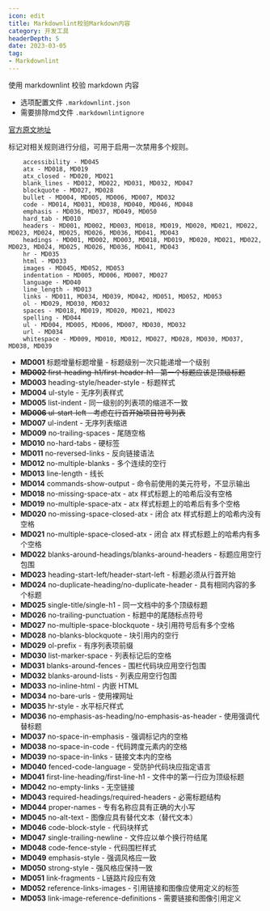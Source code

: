 ```yaml
---
icon: edit 
title: Markdownlint校验Markdown内容
category: 开发工具 
headerDepth: 5
date: 2023-03-05 
tag:
- Markdownlint
---
```


使用 markdownlint 校验 markdown 内容

<!-- more -->

- 选项配置文件 `.markdownlint.json`
- 需要排除md文件 `.markdownlintignore`

[官方原文地址](https://github.com/DavidAnson/markdownlint/blob/main/doc/Rules.md)

标记对相关规则进行分组，可用于启用一次禁用多个规则。

```shell
    accessibility - MD045
    atx - MD018, MD019
    atx_closed - MD020, MD021
    blank_lines - MD012, MD022, MD031, MD032, MD047
    blockquote - MD027, MD028
    bullet - MD004, MD005, MD006, MD007, MD032
    code - MD014, MD031, MD038, MD040, MD046, MD048
    emphasis - MD036, MD037, MD049, MD050
    hard_tab - MD010
    headers - MD001, MD002, MD003, MD018, MD019, MD020, MD021, MD022, MD023, MD024, MD025, MD026, MD036, MD041, MD043
    headings - MD001, MD002, MD003, MD018, MD019, MD020, MD021, MD022, MD023, MD024, MD025, MD026, MD036, MD041, MD043
    hr - MD035
    html - MD033
    images - MD045, MD052, MD053
    indentation - MD005, MD006, MD007, MD027
    language - MD040
    line_length - MD013
    links - MD011, MD034, MD039, MD042, MD051, MD052, MD053
    ol - MD029, MD030, MD032
    spaces - MD018, MD019, MD020, MD021, MD023
    spelling - MD044
    ul - MD004, MD005, MD006, MD007, MD030, MD032
    url - MD034
    whitespace - MD009, MD010, MD012, MD027, MD028, MD030, MD037, MD038, MD039
```

- **MD001** 标题增量标题增量 - 标题级别一次只能递增一个级别
- ~~**MD002** first-heading-h1/first-header-h1 - 第一个标题应该是顶级标题~~
- **MD003** heading-style/header-style - 标题样式
- **MD004** ul-style - 无序列表样式
- **MD005** list-indent - 同一级别的列表项的缩进不一致
- ~~**MD006** ul-start-left - 考虑在行首开始项目符号列表~~
- **MD007** ul-indent - 无序列表缩进
- **MD009** no-trailing-spaces - 尾随空格
- **MD010** no-hard-tabs - 硬标签
- **MD011** no-reversed-links - 反向链接语法
- **MD012** no-multiple-blanks - 多个连续的空行
- **MD013** line-length - 线长
- **MD014** commands-show-output - 命令前使用的美元符号，不显示输出
- **MD018** no-missing-space-atx - atx 样式标题上的哈希后没有空格
- **MD019** no-multiple-space-atx - atx 样式标题上的哈希后有多个空格
- **MD020** no-missing-space-closed-atx - 闭合 atx 样式标题上的哈希内没有空格
- **MD021** no-multiple-space-closed-atx - 闭合 atx 样式标题上的哈希内有多个空格
- **MD022** blanks-around-headings/blanks-around-headers - 标题应用空行包围
- **MD023** heading-start-left/header-start-left - 标题必须从行首开始
- **MD024** no-duplicate-heading/no-duplicate-header - 具有相同内容的多个标题
- **MD025** single-title/single-h1 - 同一文档中的多个顶级标题
- **MD026** no-trailing-punctuation -  标题中的尾随标点符号
- **MD027** no-multiple-space-blockquote - 块引用符号后有多个空格
- **MD028** no-blanks-blockquote - 块引用内的空行
- **MD029** ol-prefix - 有序列表项前缀
- **MD030** list-marker-space - 列表标记后的空格
- **MD031** blanks-around-fences - 围栏代码块应用空行包围
- **MD032** blanks-around-lists - 列表应用空行包围
- **MD033** no-inline-html - 内嵌 HTML
- **MD034** no-bare-urls - 使用裸网址
- **MD035** hr-style - 水平标尺样式
- **MD036** no-emphasis-as-heading/no-emphasis-as-header - 使用强调代替标题
- **MD037** no-space-in-emphasis - 强调标记内的空格
- **MD038** no-space-in-code - 代码跨度元素内的空格
- **MD039** no-space-in-links - 链接文本内的空格
- **MD040** fenced-code-language - 受防护代码块应指定语言
- **MD041** first-line-heading/first-line-h1 - 文件中的第一行应为顶级标题
- **MD042** no-empty-links - 无空链接
- **MD043** required-headings/required-headers - 必需标题结构
- **MD044** proper-names - 专有名称应具有正确的大小写
- **MD045** no-alt-text - 图像应具有替代文本（替代文本）
- **MD046** code-block-style - 代码块样式
- **MD047** single-trailing-newline - 文件应以单个换行符结尾
- **MD048** code-fence-style - 代码围栏样式
- **MD049** emphasis-style - 强调风格应一致
- **MD050** strong-style - 强风格应保持一致
- **MD051** link-fragments - L链路片段应有效
- **MD052** reference-links-images - 引用链接和图像应使用定义的标签
- **MD053** link-image-reference-definitions - 需要链接和图像引用定义
